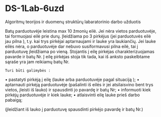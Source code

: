 # DS-1Lab-6uzd
Algoritmų teorijos ir duomenų struktūrų labaratorinio darbo užduotis



Batų parduotuvėje leistina max 10 žmonių eilė. Jei nėra vietos parduotuvėje, tai formuojasi eilė prie durų. Įleidžiama po 3 pirkėjus  (jei parduotuvės eilė jau pilna ), t.y. kai trys pirkėjai aptarnaujami ir lauke yra laukiančių. Jei lauke eilės nėra, o parduotuvėje dar nebuvo susiformavusi pilna eilė, tai į parduotuvę įleidžiama po vieną.
   Stojantis į eilę pirkėjas charakterizuojamas pavarde ir batų Nr. Į eilę pirkėjas stoja tik tada, kai iš anksto paskelbtame sąraše yra jam reikiamų batų Nr.

    Turi būti galimybės : 

•	pastatyti pirkėją į eilę (lauke arba parduotuvėje pagal situaciją );
•	aptarnauti pirkėją parduotuvėje  (pašalinti iš eilės ir jei atsilaisvino bent trys vietos, įleisti iš lauko)  ir spausdinti jo pavardę ir batų Nr;
•	informuoti kiek pirkėjų parduotuvėje ir kiek lauke;
•	atlaisvinti eilę lauke prieš darbo pabaigą;

(įleidžiant iš lauko į parduotuvę spausdinti pirkėjo pavardę ir batų Nr.)
